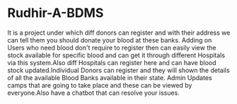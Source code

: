 # Rudhir-A-BDMS
It is a project under which diff donors can register and with their address we can tell them you should donate your blood at these banks.
Adding on Users who need blood don't require to register then can easily view the stock available for specific blood and can get it 
through different Hospitals via this system.Also diff Hospitals can register here and can have blood stock updated.Individual Donors can register and they will 
shown the details of all the available Blood Banks available in their state.
Admin Updates camps that are going to take place and these can be viewed by everyone.Also have a chatbot that can resolve your issues.
